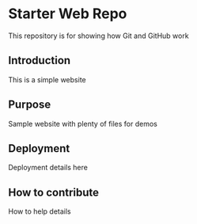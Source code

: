 # Starter Web Repo

This repository is for showing how Git and GitHub work

## Introduction
This is a simple website

## Purpose
Sample website with plenty of files for demos

## Deployment
Deployment details here

## How to contribute
How to help details